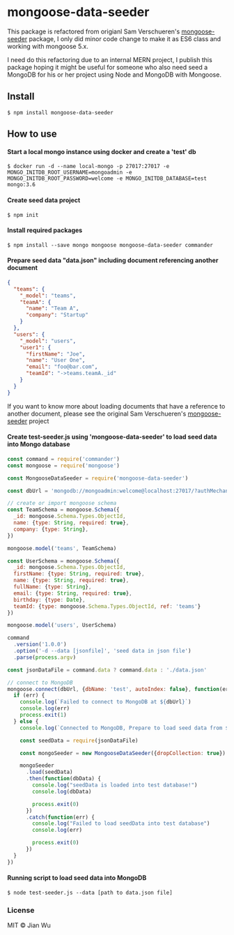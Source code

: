# mongoose-data-seeder
This package is refactored from origianl Sam Verschueren's [mongoose-seeder](https://github.com/SamVerschueren/mongoose-seeder) package, I only did minor code change to make it as ES6 class and working with mongoose 5.x.

I need do this refactoring due to an internal MERN project, I publish this package hoping it might be useful for someone who also need seed a MongoDB for his or her project using Node and MongoDB with Mongoose.

## Install
```
$ npm install mongoose-data-seeder
```

## How to use

#### Start a local mongo instance using docker and create a 'test' db
```
$ docker run -d --name local-mongo -p 27017:27017 -e MONGO_INITDB_ROOT_USERNAME=mongoadmin -e MONGO_INITDB_ROOT_PASSWORD=welcome -e MONGO_INITDB_DATABASE=test mongo:3.6
```

#### Create seed data project
```
$ npm init
```

#### Install required packages
```
$ npm install --save mongo mongoose mongoose-data-seeder commander
```

#### Prepare seed data "data.json" including document referencing another document

```json
{
  "teams": {
    "_model": "teams",
    "teamA": {
      "name": "Team A",
      "company": "Startup"
    }
  },
  "users": {
    "_model": "users",
    "user1": {
      "firstName": "Joe",
      "name": "User One",
      "email": "foo@bar.com",
      "teamId": "->teams.teamA._id"
    }
  }
}
```

If you want to know more about loading documents that have a reference to another document, please see the original Sam Verschueren's [mongoose-seeder](https://github.com/SamVerschueren/mongoose-seeder) project


#### Create test-seeder.js using 'mongoose-data-seeder' to load seed data into Mongo database

```JavaScript
const command = require('commander')
const mongoose = require('mongoose')

const MongooseDataSeeder = require('mongoose-data-seeder')

const dbUrl = 'mongodb://mongoadmin:welcome@localhost:27017/?authMechanism=DEFAULT&authSource=admin'

// create or import mongoose schema
const TeamSchema = mongoose.Schema({
  _id: mongoose.Schema.Types.ObjectId,
  name: {type: String, required: true},
  company: {type: String},
})

mongoose.model('teams', TeamSchema)

const UserSchema = mongoose.Schema({
  _id: mongoose.Schema.Types.ObjectId,
  firstName: {type: String, required: true},
  name: {type: String, required: true},
  fullName: {type: String},
  email: {type: String, required: true},
  birthday: {type: Date},
  teamId: {type: mongoose.Schema.Types.ObjectId, ref: 'teams'}
})

mongoose.model('users', UserSchema)

command
  .version('1.0.0')
  .option('-d --data [jsonfile]', 'seed data in json file')
  .parse(process.argv)

const jsonDataFile = command.data ? command.data : './data.json'

// connect to MongoDB
mongoose.connect(dbUrl, {dbName: 'test', autoIndex: false}, function(err){
  if (err) {
    console.log(`Failed to connect to MongoDB at ${dbUrl}`)
    console.log(err)
    process.exit(1)
  } else {
    console.log(`Connected to MongoDB, Prepare to load seed data from ${jsonDataFile} ...`)

    const seedData = require(jsonDataFile)

    const mongoSeeder = new MongooseDataSeeder({dropCollection: true})

    mongoSeeder
      .load(seedData)
      .then(function(dbData) {
        console.log("seedData is loaded into test database!")
        console.log(dbData)

        process.exit(0)
      })
      .catch(function(err) {
        console.log("Failed to load seedData into test database")
        console.log(err)

        process.exit(0)
      })
  }
})
```

#### Running script to load seed data into MongoDB
```
$ node test-seeder.js --data [path to data.json file]
```

### License

MIT © Jian Wu
